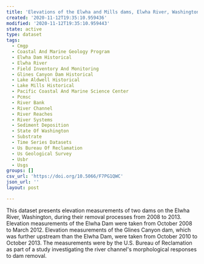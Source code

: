 ```yaml
---
title: 'Elevations of the Elwha and Mills dams, Elwha River, Washington, 2008 to 2013'
created: '2020-11-12T19:35:10.959436'
modified: '2020-11-12T19:35:10.959443'
state: active
type: dataset
tags:
  - Cmgp
  - Coastal And Marine Geology Program
  - Elwha Dam Historical
  - Elwha River
  - Field Inventory And Monitoring
  - Glines Canyon Dam Historical
  - Lake Aldwell Historical
  - Lake Mills Historical
  - Pacific Coastal And Marine Science Center
  - Pcmsc
  - River Bank
  - River Channel
  - River Reaches
  - River Systems
  - Sediment Deposition
  - State Of Washington
  - Substrate
  - Time Series Datasets
  - Us Bureau Of Reclamation
  - Us Geological Survey
  - Usbr
  - Usgs
groups: []
csv_url: 'https://doi.org/10.5066/F7PG1QWC'
json_url: ''
layout: post

---
```

This dataset presents elevation measurements of two dams on the Elwha River, Washington, during their removal processes from 2008 to 2013. Elevation measurements of the Elwha Dam were taken from October 2008 to March 2012. Elevation measurements of the Glines Canyon dam, which was further upstream than the Elwha Dam, were taken from October 2010 to October 2013. The measurements were by the U.S. Bureau of Reclamation as part of a study investigating the river channel's morphological responses to dam removal.
